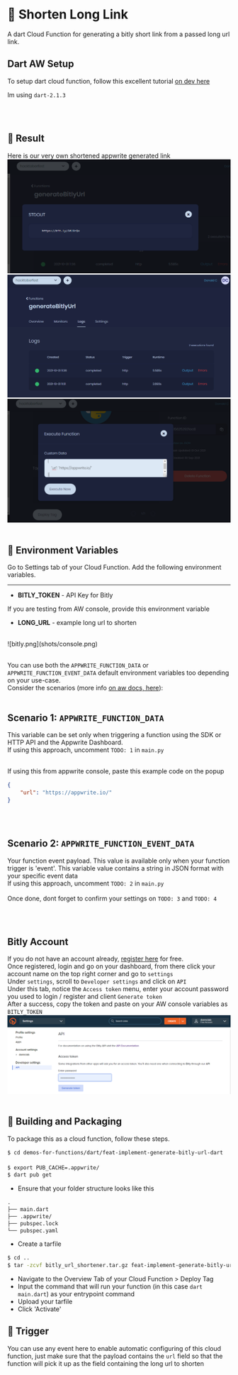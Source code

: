 # 🔗 Shorten Long Link
A dart Cloud Function for generating a bitly short link from a passed long url link.

## Dart AW Setup
To setup dart cloud function, follow this excellent tutorial [on dev here](https://dev.to/appwrite/learn-how-to-create-and-run-appwrite-functions-with-dart-5668)

Im using `dart-2.1.3`

<br>
<br>

## 🚀 Result
Here is our very own shortened appwrite generated link
![result](shots/result.png)
<br>
![result log](shots/result-log.png)
<br>
![re](shots/execute.png)
<br>
<br>

## 📝 Environment Variables
Go to Settings tab of your Cloud Function. Add the following environment variables.
****
* **BITLY_TOKEN** -  API Key for Bitly

If you are testing from AW console, provide this environment variable
* **LONG_URL** - example long url to shorten
<br>
![bitly.png](shots/console.png)
<br>
<br>

You can use both the `APPWRITE_FUNCTION_DATA` or `APPWRITE_FUNCTION_EVENT_DATA` default environment variables too depending on your use-case.<br>
Consider the scenarios (more info [on aw docs, here](https://appwrite.io/docs/functions#enviromentVariables)):
<br>
<br>

## Scenario 1: `APPWRITE_FUNCTION_DATA`
This variable can be set only when triggering a function using the SDK or HTTP API and the Appwrite Dashboard. <br>
If using this approach, uncomment `TODO: 1` in `main.py` 

<br>
If using this from appwrite console, paste this example code on the popup<br>

```json
{
    "url": "https://appwrite.io/"
}
```
<br>
<br>

## Scenario 2: `APPWRITE_FUNCTION_EVENT_DATA`
Your function event payload. This value is available only when your function trigger is 'event'. This variable value contains a string in JSON format with your specific event data<br>
If using this approach, uncomment `TODO: 2` in `main.py` 
<br>
<br>
Once done, dont forget to confirm your settings on `TODO: 3` and `TODO: 4`

<br>
<br>

## Bitly Account
If you do not have an account already, [register here](https://bitly.com/pages/pricing/v2) for free.
<br>
Once registered, login and go on your dashboard, from there click your account name on the top right corner and go to `settings`
<br>
Under `settings`, scroll to `Developer settings` and click on `API`
<br>
Under this tab, notice the `Access token` menu, enter your account password you used to login / register and client `Generate token`
<br>
After a success, copy the token and paste on your AW console variables as `BITLY_TOKEN`
<br>
![bitly.png](shots/bitly.png)
<br>
<br>

## 🚀 Building and Packaging

To package this as a cloud function, follow these steps.

```bash
$ cd demos-for-functions/dart/feat-implement-generate-bitly-url-dart

$ export PUB_CACHE=.appwrite/
$ dart pub get
```

* Ensure that your folder structure looks like this 
```
.
├── main.dart
├── .appwrite/
├── pubspec.lock
└── pubspec.yaml
```

* Create a tarfile

```bash
$ cd ..
$ tar -zcvf bitly_url_shortener.tar.gz feat-implement-generate-bitly-url-dart
```

* Navigate to the Overview Tab of your Cloud Function > Deploy Tag
* Input the command that will run your function (in this case `dart main.dart`) as your entrypoint command
* Upload your tarfile 
* Click 'Activate'

## 🎯 Trigger
You can use any event here to enable automatic configuring of this cloud function, just make sure that the payload contains the `url` field so that the function will pick it up as the field containing the long url to shorten